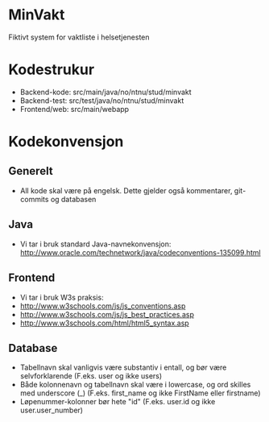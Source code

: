 # MinVakt
Fiktivt system for vaktliste i helsetjenesten

# Kodestrukur
- Backend-kode: src/main/java/no/ntnu/stud/minvakt
- Backend-test: src/test/java/no/ntnu/stud/minvakt
- Frontend/web: src/main/webapp

# Kodekonvensjon
## Generelt
- All kode skal være på engelsk. Dette gjelder også kommentarer, git-commits og databasen

## Java
- Vi tar i bruk standard Java-navnekonvensjon: http://www.oracle.com/technetwork/java/codeconventions-135099.html

## Frontend
- Vi tar i bruk W3s praksis: 
- http://www.w3schools.com/js/js_conventions.asp
- http://www.w3schools.com/js/js_best_practices.asp
- http://www.w3schools.com/html/html5_syntax.asp

## Database
- Tabellnavn skal vanligvis være substantiv i entall, og bør være selvforklarende (F.eks. user og ikke users)
- Både kolonnenavn og tabellnavn skal være i lowercase, og ord skilles med underscore (\_) (F.eks. first_name og ikke FirstName eller firstname)
- Løpenummer-kolonner bør hete "id" (F.eks. user.id og ikke user.user_number)
